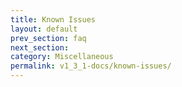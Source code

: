```yaml
---
title: Known Issues
layout: default
prev_section: faq
next_section:
category: Miscellaneous
permalink: v1_3_1-docs/known-issues/
---
```

